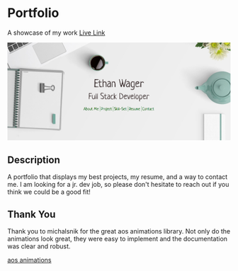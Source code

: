 # Portfolio

A showcase of my work
[Live Link](https://ewager1.github.io/Portfolio/)

![Heading](./assets/images/websiteDemo.png)

## Description

A portfolio that displays my best projects, my resume, and a way to contact me. I am looking for a jr. dev job, so please don't hesitate to reach out if you think we could be a good fit!

## Thank You

Thank you to michalsnik for the great aos animations library. Not only do the animations look great, they were easy to implement and the documentation was clear and robust.

[aos animations](https://github.com/michalsnik/aos)
